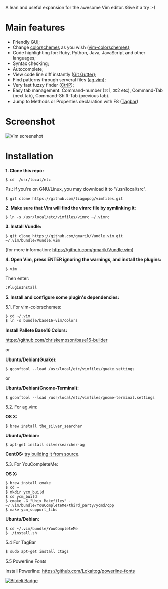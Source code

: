 A lean and useful expansion for the awesome Vim editor. Give it a try :-)

# Main features

- Friendly GUI;
- Change [colorschemes](http://cocopon.me/app/vim-color-gallery) as you wish ([vim-colorschemes](https://github.com/flazz/vim-colorschemes));
- Code highlighting for: Ruby, Python, Java, JavaScript and other languages;
- Syntax checking;
- Autocomplete;
- View code line diff instantly ([Git Gutter](http://cache.preserve.io/t395mlry/index.html));
- Find patterns through serveral files ([ag.vim](https://github.com/rking/ag.vim));
- Very fast fuzzy finder ([CtrlP](https://github.com/kien/ctrlp.vim));
- Easy tab management: Command-number (⌘1, ⌘2 etc), Command-Tab (next tab), Command-Shift-Tab (previous tab).
- Jump to Methods or Properties declaration with F8 ([Tagbar](https://github.com/majutsushi/tagbar))

# Screenshot

![Vim screenshot](https://s3-us-west-2.amazonaws.com/tiagopog/GitHub/vimfiles/vim_full.png)

# Installation

**1\. Clone this repo:**

```
$ cd  /usr/local/etc
```
Ps.: if you're on GNU/Linux, you may download it to "/usr/local/src".

```
$ git clone https://github.com/tiagopog/vimfiles.git
```

**2\. Make sure that Vim will find the vimrc file by symlinking it:**

```
$ ln -s /usr/local/etc/vimfiles/vimrc ~/.vimrc
```

**3\. Install Vundle:**

```
$ git clone https://github.com/gmarik/Vundle.vim.git ~/.vim/bundle/Vundle.vim
```

(for more information: https://github.com/gmarik/Vundle.vim)

**4\. Open Vim, press ENTER ignoring the warnings, and install the plugins:**

```
$ vim .
```

Then enter:

```
:PluginInstall
```

**5\. Install and configure some plugin's dependencies:**

5.1. For vim-colorschemes: 

```
$ cd ~/.vim
$ ln -s bundle/base16-vim/colors
```

**Install Pallete Base16 Colors:** 

https://github.com/chriskempson/base16-builder

or

**Ubuntu/Debian(Guake):**

```
$ gconftool --load /usr/local/etc/vimfiles/guake.settings
```

or

**Ubuntu/Debian(Gnome-Terminal):**

```
$ gconftool --load /usr/local/etc/vimfiles/gnome-terminal.settings
```

5.2. For ag.vim:

**OS X:**

```
$ brew install the_silver_searcher
```

**Ubuntu/Debian:**

```
$ apt-get install silversearcher-ag
```

**CentOS:** [try building it from source](https://github.com/ggreer/the_silver_searcher#building-from-source). 


5.3. For YouCompleteMe:

**OS X:**

```
$ brew install cmake
$ cd ~
$ mkdir ycm_build
$ cd ycm_build
$ cmake -G "Unix Makefiles" . ~/.vim/bundle/YouCompleteMe/third_party/ycmd/cpp
$ make ycm_support_libs
```

**Ubuntu/Debian:**

```
$ cd ~/.vim/bundle/YouCompleteMe
$ ./install.sh
```

5.4 For TagBar

```
$ sudo apt-get install ctags
```

5.5 Powerline Fonts

Install Powerline: https://github.com/Lokaltog/powerline-fonts


[![Bitdeli Badge](https://d2weczhvl823v0.cloudfront.net/dlanileonardo/vimfiles/trend.png)](https://bitdeli.com/free "Bitdeli Badge")

